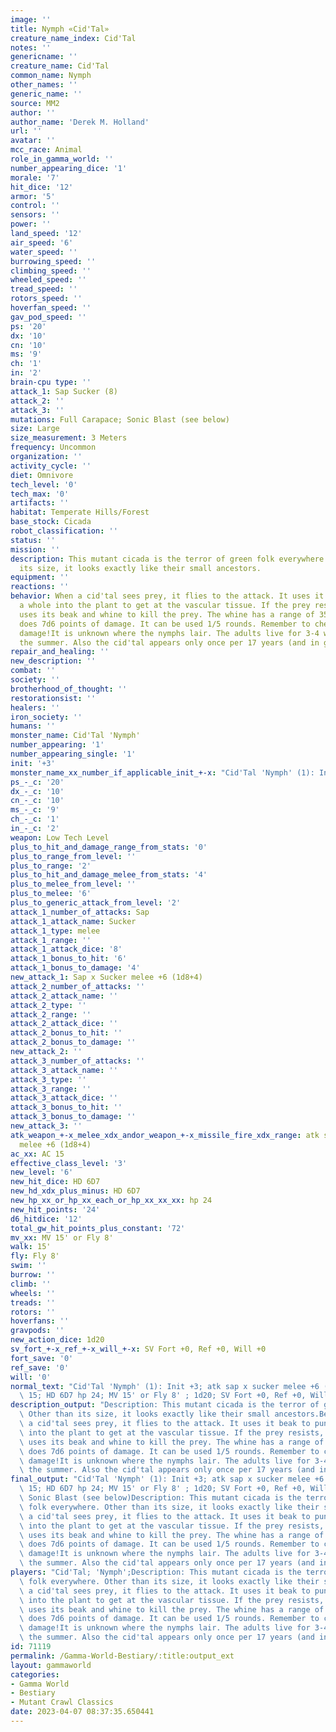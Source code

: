 ```yaml
---
image: ''
title: Nymph «Cid'Tal»
creature_name_index: Cid'Tal
notes: ''
genericname: ''
creature_name: Cid'Tal
common_name: Nymph
other_names: ''
generic_name: ''
source: MM2
author: ''
author_name: 'Derek M. Holland'
url: ''
avatar: ''
mcc_race: Animal
role_in_gamma_world: ''
number_appearing_dice: '1'
morale: '7'
hit_dice: '12'
armor: '5'
control: ''
sensors: ''
power: ''
land_speed: '12'
air_speed: '6'
water_speed: ''
burrowing_speed: ''
climbing_speed: ''
wheeled_speed: ''
tread_speed: ''
rotors_speed: ''
hoverfan_speed: ''
gav_pod_speed: ''
ps: '20'
dx: '10'
cn: '10'
ms: '9'
ch: '1'
in: '2'
brain-cpu type: ''
attack_1: Sap Sucker (8)
attack_2: ''
attack_3: ''
mutations: Full Carapace; Sonic Blast (see below)
size: Large
size_measurement: 3 Meters
frequency: Uncommon
organization: ''
activity_cycle: ''
diet: Omnivore
tech_level: '0'
tech_max: '0'
artifacts: ''
habitat: Temperate Hills/Forest
base_stock: Cicada
robot_classification: ''
status: ''
mission: ''
description: This mutant cicada is the terror of green folk everywhere. Other than
  its size, it looks exactly like their small ancestors.
equipment: ''
reactions: ''
behavior: When a cid'tal sees prey, it flies to the attack. It uses it beak to punch
  a whole into the plant to get at the vascular tissue. If the prey resists, the cid'tal
  uses its beak and whine to kill the prey. The whine has a range of 35 meters and
  does 7d6 points of damage. It can be used 1/5 rounds. Remember to check equipment
  damage!It is unknown where the nymphs lair. The adults live for 3-4 weeks during
  the summer. Also the cid'tal appears only once per 17 years (and in great numbers).
repair_and_healing: ''
new_description: ''
combat: ''
society: ''
brotherhood_of_thought: ''
restorationsist: ''
healers: ''
iron_society: ''
humans: ''
monster_name: Cid'Tal 'Nymph'
number_appearing: '1'
number_appearing_single: '1'
init: '+3'
monster_name_xx_number_if_applicable_init_+-x: "Cid'Tal 'Nymph' (1): Init +3"
ps_-_c: '20'
dx_-_c: '10'
cn_-_c: '10'
ms_-_c: '9'
ch_-_c: '1'
in_-_c: '2'
weapon: Low Tech Level
plus_to_hit_and_damage_range_from_stats: '0'
plus_to_range_from_level: ''
plus_to_range: '2'
plus_to_hit_and_damage_melee_from_stats: '4'
plus_to_melee_from_level: ''
plus_to_melee: '6'
plus_to_generic_attack_from_level: '2'
attack_1_number_of_attacks: Sap
attack_1_attack_name: Sucker
attack_1_type: melee
attack_1_range: ''
attack_1_attack_dice: '8'
attack_1_bonus_to_hit: '6'
attack_1_bonus_to_damage: '4'
new_attack_1: Sap x Sucker melee +6 (1d8+4)
attack_2_number_of_attacks: ''
attack_2_attack_name: ''
attack_2_type: ''
attack_2_range: ''
attack_2_attack_dice: ''
attack_2_bonus_to_hit: ''
attack_2_bonus_to_damage: ''
new_attack_2: ''
attack_3_number_of_attacks: ''
attack_3_attack_name: ''
attack_3_type: ''
attack_3_range: ''
attack_3_attack_dice: ''
attack_3_bonus_to_hit: ''
attack_3_bonus_to_damage: ''
new_attack_3: ''
atk_weapon_+-x_melee_xdx_andor_weapon_+-x_missile_fire_xdx_range: atk sap x sucker
  melee +6 (1d8+4)
ac_xx: AC 15
effective_class_level: '3'
new_level: '6'
new_hit_dice: HD 6D7
new_hd_xdx_plus_minus: HD 6D7
new_hp_xx_or_hp_xx_each_or_hp_xx_xx_xx: hp 24
new_hit_points: '24'
d6_hitdice: '12'
total_gw_hit_points_plus_constant: '72'
mv_xx: MV 15' or Fly 8'
walk: 15'
fly: Fly 8'
swim: ''
burrow: ''
climb: ''
wheels: ''
treads: ''
rotors: ''
hoverfans: ''
gravpods: ''
new_action_dice: 1d20
sv_fort_+-x_ref_+-x_will_+-x: SV Fort +0, Ref +0, Will +0
fort_save: '0'
ref_save: '0'
will: '0'
normal_text: "Cid'Tal 'Nymph' (1): Init +3; atk sap x sucker melee +6 (1d8+4); AC\
  \ 15; HD 6D7 hp 24; MV 15' or Fly 8' ; 1d20; SV Fort +0, Ref +0, Will +0"
description_output: "Description: This mutant cicada is the terror of green folk everywhere.\
  \ Other than its size, it looks exactly like their small ancestors.Behavior:When\
  \ a cid'tal sees prey, it flies to the attack. It uses it beak to punch a whole\
  \ into the plant to get at the vascular tissue. If the prey resists, the cid'tal\
  \ uses its beak and whine to kill the prey. The whine has a range of 35 meters and\
  \ does 7d6 points of damage. It can be used 1/5 rounds. Remember to check equipment\
  \ damage!It is unknown where the nymphs lair. The adults live for 3-4 weeks during\
  \ the summer. Also the cid'tal appears only once per 17 years (and in great numbers)."
final_output: "Cid'Tal 'Nymph' (1): Init +3; atk sap x sucker melee +6 (1d8+4); AC\
  \ 15; HD 6D7 hp 24; MV 15' or Fly 8' ; 1d20; SV Fort +0, Ref +0, Will +0Full Carapace;\
  \ Sonic Blast (see below)Description: This mutant cicada is the terror of green\
  \ folk everywhere. Other than its size, it looks exactly like their small ancestors.Behavior:When\
  \ a cid'tal sees prey, it flies to the attack. It uses it beak to punch a whole\
  \ into the plant to get at the vascular tissue. If the prey resists, the cid'tal\
  \ uses its beak and whine to kill the prey. The whine has a range of 35 meters and\
  \ does 7d6 points of damage. It can be used 1/5 rounds. Remember to check equipment\
  \ damage!It is unknown where the nymphs lair. The adults live for 3-4 weeks during\
  \ the summer. Also the cid'tal appears only once per 17 years (and in great numbers)."
players: "Cid'Tal; 'Nymph';Description: This mutant cicada is the terror of green\
  \ folk everywhere. Other than its size, it looks exactly like their small ancestors.Behavior:When\
  \ a cid'tal sees prey, it flies to the attack. It uses it beak to punch a whole\
  \ into the plant to get at the vascular tissue. If the prey resists, the cid'tal\
  \ uses its beak and whine to kill the prey. The whine has a range of 35 meters and\
  \ does 7d6 points of damage. It can be used 1/5 rounds. Remember to check equipment\
  \ damage!It is unknown where the nymphs lair. The adults live for 3-4 weeks during\
  \ the summer. Also the cid'tal appears only once per 17 years (and in great numbers).|"
id: 71119
permalink: /Gamma-World-Bestiary/:title:output_ext
layout: gammaworld
categories:
- Gamma World
- Bestiary
- Mutant Crawl Classics
date: 2023-04-07 08:37:35.650441
---
```

